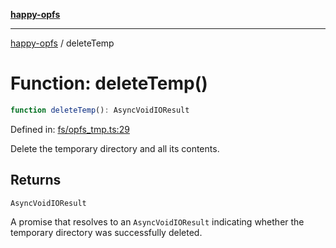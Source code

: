 [**happy-opfs**](../README.md)

***

[happy-opfs](../README.md) / deleteTemp

# Function: deleteTemp()

```ts
function deleteTemp(): AsyncVoidIOResult
```

Defined in: [fs/opfs\_tmp.ts:29](https://github.com/JiangJie/happy-opfs/blob/7d6f4902eef2f34868c7991f5501261a1d1ff67a/src/fs/opfs_tmp.ts#L29)

Delete the temporary directory and all its contents.

## Returns

`AsyncVoidIOResult`

A promise that resolves to an `AsyncVoidIOResult` indicating whether the temporary directory was successfully deleted.
